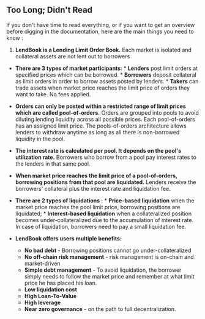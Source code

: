 
<h2 style="font-weight: bold;">Too Long; Didn't Read</h2>

If you don't have time to read everything, or if you want to get an overview before digging in the documentation, here are the main things you need to know :

1. **LendBook is a Lending Limit Order Book.** Each market is isolated and collateral assets are not lent out to borrowers

* **There are 3 types of market participants**:
      * **Lenders** post limit orders at specified prices which can be borrowed.
      * **Borrowers** deposit collateral as limit orders in order to borrow assets posted by lenders.
      * **Takers** can trade assets when market price reaches the limit price of orders they want to take. No fees applied. 

* **Orders can only be posted within a restricted range of limit prices which are called pool-of-orders.** Orders are grouped into pools to avoid diluting lending liquidity across all possible prices. Each pool-of-orders has an assigned limit price. The pools-of-orders architecture allows lenders to withdraw anytime as long as all there is non-borrowed liquidity in the pool.

* **The interest rate is calculated per pool. It depends on the pool's utilization rate.** Borrowers who borrow from a pool pay interest rates to the lenders in that same pool.

* **When market price reaches the limit price of a pool-of-orders, borrowing positions from that pool are liquidated.** Lenders receive the borrowers' collateral plus the interest rate and liquidation fee.

* **There are 2 types of liquidations** :
      * **Price-based liquidation** when the market price reaches the pool limit price, borrowing positions are liquidated;
      * **Interest-based liquidation** when a collateralized position becomes under-collateralized due to the accumulation of interest rate. In case of liquidation, borrowers need to pay a small liquidation fee.

* **LendBook offers users multiple benefits:**
    * **No bad debt** - Borrowing positions cannot go under-collateralized
    * **No off-chain risk management** - risk management is on-chain and market-driven
    * **Simple debt management** - To avoid liquidation, the borrower simply needs to follow the market price and remember at what limit price he has placed his loan.
    * **Low liquidation cost**
    * **High Loan-To-Value**
    * **High leverage**
    * **Near zero governance** - on the path to full decentralization.










<!-- 
It makes a huge difference compared to existing lending protocols. This new financial primitive offers users multiple benefits: 

* **stop loss orders with guaranteed stop price**
* **low liquidation penalty**
* **high loan-to-value and leverage**
* **interest-bearing limit orders**

The protocol is immune to the risk of bad debt, there is no off-chain risk management.
-->

